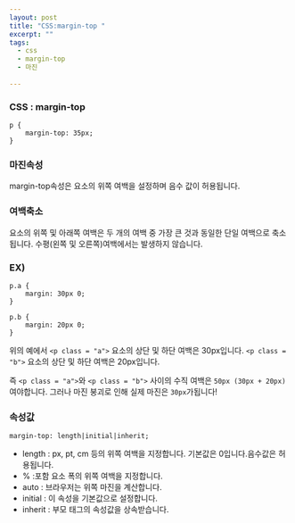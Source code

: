 ```yaml
---
layout: post
title: "CSS:margin-top "
excerpt: ""
tags: 
  - css
  - margin-top
  - 마진
  
---
```



### CSS : margin-top
```
p {
    margin-top: 35px;
}
```
### 마진속성
margin-top속성은 요소의 위쪽 여백을 설정하며
음수 값이 허용됩니다.


### 여백축소

요소의 위쪽 및 아래쪽 여백은 두 개의 여백 중 가장 큰 것과 동일한 단일 여백으로 축소 됩니다.
수평(왼쪽 및 오른쪽)여백에서는 발생하지 않습니다.

### EX)
```
p.a {
    margin: 30px 0;
}

p.b {
    margin: 20px 0;
}

```
위의 예에서 `<p class = "a">` 요소의 상단 및 하단 여백은 30px입니다. `<p class = "b">` 요소의 상단 및 하단 여백은 20px입니다.

즉 `<p class = "a">`와 `<p class = "b">` 사이의 수직 여백은 `50px (30px + 20px) `여야합니다. 그러나 마진 붕괴로 인해 실제 마진은 `30px`가됩니다!

### 속성값
`margin-top: length|initial|inherit;`
- length : px, pt, cm 등의 위쪽 여백을 지정합니다. 기본값은 0입니다.음수값은 허용됩니다.
- % :포함 요소 폭의 위쪽 여백을 지정합니다.
- auto : 브라우저는 위쪽 마진을 계산합니다.
- initial : 이 속성을 기본값으로 설정합니다.
- inherit : 부모 태그의 속성값을 상속받습니다.
